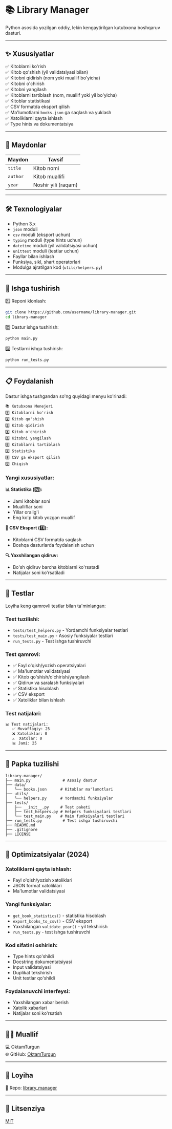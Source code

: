 
# 📚 Library Manager

Python asosida yozilgan oddiy, lekin kengaytirilgan kutubxona boshqaruv dasturi.

---

## ✨ Xususiyatlar
✅ Kitoblarni ko'rish  
✅ Kitob qo'shish (yil validatsiyasi bilan)  
✅ Kitobni qidirish (nom yoki muallif bo'yicha)  
✅ Kitobni o'chirish  
✅ Kitobni yangilash  
✅ Kitoblarni tartiblash (nom, muallif yoki yil bo'yicha)  
✅ Kitoblar statistikasi  
✅ CSV formatda eksport qilish  
✅ Ma'lumotlarni `books.json` ga saqlash va yuklash  
✅ Xatoliklarni qayta ishlash  
✅ Type hints va dokumentatsiya  

---

## 📘 Maydonlar
| Maydon     | Tavsif              |
|------------|--------------------|
| `title`    | Kitob nomi         |
| `author`   | Kitob muallifi     |
| `year`     | Noshir yili (raqam)|

---

## 🛠️ Texnologiyalar
- Python 3.x
- `json` moduli
- `csv` moduli (eksport uchun)
- `typing` moduli (type hints uchun)
- `datetime` moduli (yil validatsiyasi uchun)
- `unittest` moduli (testlar uchun)
- Fayllar bilan ishlash
- Funksiya, sikl, shart operatorlari
- Modulga ajratilgan kod (`utils/helpers.py`)

---

## 🚀 Ishga tushirish

1️⃣ Reponi klonlash:
```bash
git clone https://github.com/username/library-manager.git
cd library-manager
```

2️⃣ Dastur ishga tushirish:
```bash
python main.py
```

3️⃣ Testlarni ishga tushirish:
```bash
python run_tests.py
```

---

## 📋 Foydalanish

Dastur ishga tushgandan so'ng quyidagi menyu ko'rinadi:

```
📚 Kutubxona Menejeri
1️⃣ Kitoblarni ko'rish
2️⃣ Kitob qo'shish
3️⃣ Kitob qidirish
4️⃣ Kitob o'chirish
5️⃣ Kitobni yangilash
6️⃣ Kitoblarni tartiblash
7️⃣ Statistika
8️⃣ CSV ga eksport qilish
0️⃣ Chiqish
```

### Yangi xususiyatlar:

**📊 Statistika (7️⃣):**
- Jami kitoblar soni
- Mualliflar soni
- Yillar oralig'i
- Eng ko'p kitob yozgan muallif

**📁 CSV Eksport (8️⃣):**
- Kitoblarni CSV formatda saqlash
- Boshqa dasturlarda foydalanish uchun

**🔍 Yaxshilangan qidiruv:**
- Bo'sh qidiruv barcha kitoblarni ko'rsatadi
- Natijalar soni ko'rsatiladi

---

## 🧪 Testlar

Loyiha keng qamrovli testlar bilan ta'minlangan:

### Test tuzilishi:
- `tests/test_helpers.py` - Yordamchi funksiyalar testlari
- `tests/test_main.py` - Asosiy funksiyalar testlari
- `run_tests.py` - Test ishga tushiruvchi

### Test qamrovi:
- ✅ Fayl o'qish/yozish operatsiyalari
- ✅ Ma'lumotlar validatsiyasi
- ✅ Kitob qo'shish/o'chirish/yangilash
- ✅ Qidiruv va saralash funksiyalari
- ✅ Statistika hisoblash
- ✅ CSV eksport
- ✅ Xatoliklar bilan ishlash

### Test natijalari:
```bash
📊 Test natijalari:
   ✅ Muvaffaqiy: 25
   ❌ Xatoliklar: 0
   ⚠️  Xatolar: 0
   📊 Jami: 25
```

---

## 📂 Papka tuzilishi
```text
library-manager/
├── main.py              # Asosiy dastur
├── data/
│   └── books.json      # Kitoblar ma'lumotlari
├── utils/
│   └── helpers.py      # Yordamchi funksiyalar
├── tests/
│   ├── __init__.py     # Test paketi
│   ├── test_helpers.py # Helpers funksiyalari testlari
│   └── test_main.py    # Main funksiyalari testlari
├── run_tests.py         # Test ishga tushiruvchi
├── README.md
├── .gitignore
├── LICENSE
```

---

## 🔧 Optimizatsiyalar (2024)

### Xatoliklarni qayta ishlash:
- Fayl o'qish/yozish xatoliklari
- JSON format xatoliklari
- Ma'lumotlar validatsiyasi

### Yangi funksiyalar:
- `get_book_statistics()` - statistika hisoblash
- `export_books_to_csv()` - CSV eksport
- Yaxshilangan `validate_year()` - yil tekshirish
- `run_tests.py` - test ishga tushiruvchi

### Kod sifatini oshirish:
- Type hints qo'shildi
- Docstring dokumentatsiyasi
- Input validatsiyasi
- Duplikat tekshirish
- Unit testlar qo'shildi

### Foydalanuvchi interfeysi:
- Yaxshilangan xabar berish
- Xatolik xabarlari
- Natijalar soni ko'rsatish

---

## 👨‍💻 Muallif
💻 OktamTurgun  
🌐 GitHub: [OktamTurgun](https://github.com/OktamTurgun)

---

## 🔗 Loyiha
📂 Repo: [library_manager](https://github.com/OktamTurgun/library_manager)

---

## 📜 Litsenziya
[MIT](LICENSE)
